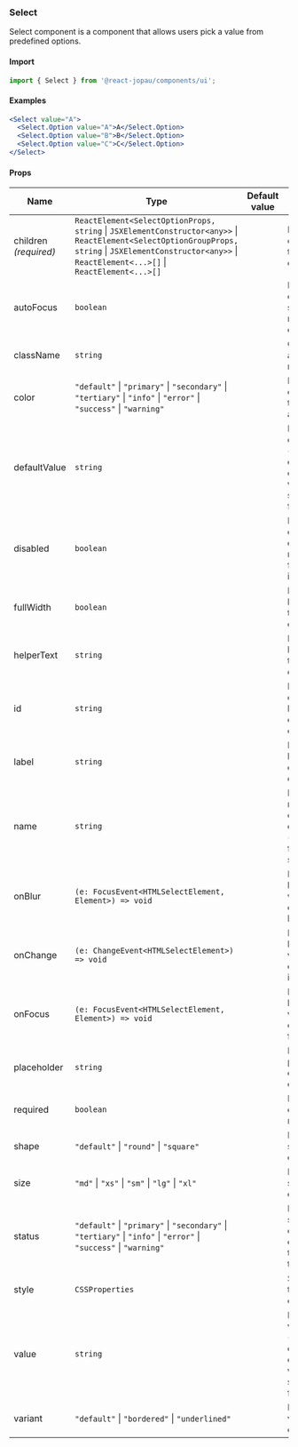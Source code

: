 ### Select

Select component is a component that allows users pick a value from predefined options.

#### Import

```jsx
import { Select } from '@react-jopau/components/ui';
```

#### Examples

```jsx
<Select value="A">
  <Select.Option value="A">A</Select.Option>
  <Select.Option value="B">B</Select.Option>
  <Select.Option value="C">C</Select.Option>
</Select>
```

#### Props

| Name                  | Type                                                                                                                                                                                                          | Default value | Description                                                                                   |
| --------------------- | ------------------------------------------------------------------------------------------------------------------------------------------------------------------------------------------------------------- | ------------- | --------------------------------------------------------------------------------------------- |
| children _(required)_ | `ReactElement<SelectOptionProps, string` \| `JSXElementConstructor<any>>` \| `ReactElement<SelectOptionGroupProps, string` \| `JSXElementConstructor<any>>` \| `ReactElement<...>[]` \| `ReactElement<...>[]` |               | Defines the children of the component.                                                        |
| autoFocus             | `boolean`                                                                                                                                                                                                     |               | Defines the element should receive focus on render.                                           |
| className             | `string`                                                                                                                                                                                                      |               | Classnames applied to root element                                                            |
| color                 | `"default"` \| `"primary"` \| `"secondary"` \| `"tertiary"` \| `"info"` \| `"error"` \| `"success"` \| `"warning"`                                                                                            |               | Defines the color of input text, border and label.                                            |
| defaultValue          | `string`                                                                                                                                                                                                      |               | Defines the default value (uncontrolled) of the current element, used when submitting a form. |
| disabled              | `boolean`                                                                                                                                                                                                     |               | Defines if the element is disabled and not available for interaction.                         |
| fullWidth             | `boolean`                                                                                                                                                                                                     |               | Defines if the button takes the full width of its parent.                                     |
| helperText            | `string`                                                                                                                                                                                                      |               | Defines the helper text of the input element.                                                 |
| id                    | `string`                                                                                                                                                                                                      |               | Identifies the element that labels the current element.                                       |
| label                 | `string`                                                                                                                                                                                                      |               | Defines the label of the current element.                                                     |
| name                  | `string`                                                                                                                                                                                                      |               | Define the name for the current element (used for form submission).                           |
| onBlur                | `(e: FocusEvent<HTMLSelectElement, Element>) => void`                                                                                                                                                         |               | Function to be called when the element is blurred.                                            |
| onChange              | `(e: ChangeEvent<HTMLSelectElement>) => void`                                                                                                                                                                 |               | Function to be called when the element value is changed.                                      |
| onFocus               | `(e: FocusEvent<HTMLSelectElement, Element>) => void`                                                                                                                                                         |               | Function to be called when the element is focused.                                            |
| placeholder           | `string`                                                                                                                                                                                                      |               | Defines the placeholder of the input element.                                                 |
| required              | `boolean`                                                                                                                                                                                                     |               | Defines if the element is required.                                                           |
| shape                 | `"default"` \| `"round"` \| `"square"`                                                                                                                                                                        |               | Defines the shape of the component.                                                           |
| size                  | `"md"` \| `"xs"` \| `"sm"` \| `"lg"` \| `"xl"`                                                                                                                                                                |               | Defines the size of the component.                                                            |
| status                | `"default"` \| `"primary"` \| `"secondary"` \| `"tertiary"` \| `"info"` \| `"error"` \| `"success"` \| `"warning"`                                                                                            |               | Defines the status of the element and determines the color of the border.                     |
| style                 | `CSSProperties`                                                                                                                                                                                               |               | Styles applied to root element                                                                |
| value                 | `string`                                                                                                                                                                                                      |               | Defines the value (controlled) of the current element, used when submitting a form.           |
| variant               | `"default"` \| `"bordered"` \| `"underlined"`                                                                                                                                                                 |               | Defines the variant of the component.                                                         |
